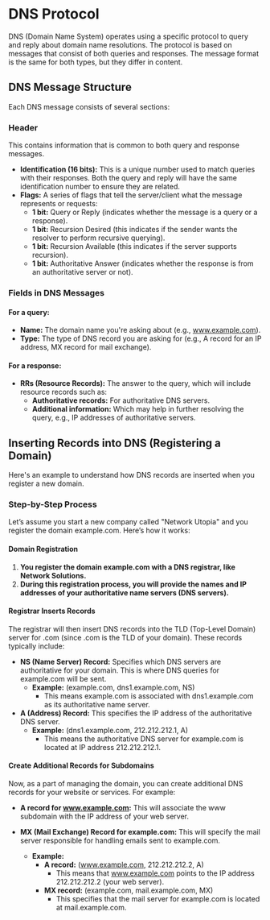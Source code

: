 # DNS Protocol

DNS (Domain Name System) operates using a specific protocol to query and reply about domain name resolutions. The protocol is based on messages that consist of both queries and responses. The message format is the same for both types, but they differ in content.

## DNS Message Structure

Each DNS message consists of several sections:

### Header

This contains information that is common to both query and response messages.

- **Identification (16 bits):** This is a unique number used to match queries with their responses. Both the query and reply will have the same identification number to ensure they are related.
- **Flags:** A series of flags that tell the server/client what the message represents or requests:
  - **1 bit:** Query or Reply (indicates whether the message is a query or a response).
  - **1 bit:** Recursion Desired (this indicates if the sender wants the resolver to perform recursive querying).
  - **1 bit:** Recursion Available (this indicates if the server supports recursion).
  - **1 bit:** Authoritative Answer (indicates whether the response is from an authoritative server or not).

### Fields in DNS Messages

#### For a query:

- **Name:** The domain name you're asking about (e.g., www.example.com).
- **Type:** The type of DNS record you are asking for (e.g., A record for an IP address, MX record for mail exchange).

#### For a response:

- **RRs (Resource Records):** The answer to the query, which will include resource records such as:
  - **Authoritative records:** For authoritative DNS servers.
  - **Additional information:** Which may help in further resolving the query, e.g., IP addresses of authoritative servers.

## Inserting Records into DNS (Registering a Domain)

Here's an example to understand how DNS records are inserted when you register a new domain.

### Step-by-Step Process

Let’s assume you start a new company called "Network Utopia" and you register the domain example.com. Here’s how it works:

#### Domain Registration

1. **You register the domain example.com with a DNS registrar, like Network Solutions.**
2. **During this registration process, you will provide the names and IP addresses of your authoritative name servers (DNS servers).**

#### Registrar Inserts Records

The registrar will then insert DNS records into the TLD (Top-Level Domain) server for .com (since .com is the TLD of your domain). These records typically include:

- **NS (Name Server) Record:** Specifies which DNS servers are authoritative for your domain. This is where DNS queries for example.com will be sent.
  - **Example:** (example.com, dns1.example.com, NS)
    - This means example.com is associated with dns1.example.com as its authoritative name server.
- **A (Address) Record:** This specifies the IP address of the authoritative DNS server.
  - **Example:** (dns1.example.com, 212.212.212.1, A)
    - This means the authoritative DNS server for example.com is located at IP address 212.212.212.1.

#### Create Additional Records for Subdomains

Now, as a part of managing the domain, you can create additional DNS records for your website or services. For example:

- **A record for www.example.com:** This will associate the www subdomain with the IP address of your web server.
- **MX (Mail Exchange) Record for example.com:** This will specify the mail server responsible for handling emails sent to example.com.

  - **Example:**
    - **A record:** (www.example.com, 212.212.212.2, A)
      - This means that www.example.com points to the IP address 212.212.212.2 (your web server).
    - **MX record:** (example.com, mail.example.com, MX)
      - This specifies that the mail server for example.com is located at mail.example.com.

